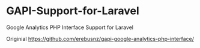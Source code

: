 # GAPI-Support-for-Laravel
Google Analytics PHP Interface Support for Laravel

Originial https://github.com/erebusnz/gapi-google-analytics-php-interface/
